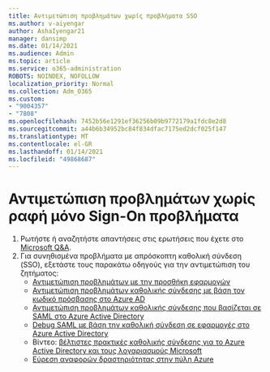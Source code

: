 ```yaml
---
title: Αντιμετώπιση προβλημάτων χωρίς προβλήματα SSO
ms.author: v-aiyengar
author: AshaIyengar21
manager: dansimp
ms.date: 01/14/2021
ms.audience: Admin
ms.topic: article
ms.service: o365-administration
ROBOTS: NOINDEX, NOFOLLOW
localization_priority: Normal
ms.collection: Adm_O365
ms.custom:
- "9004357"
- "7808"
ms.openlocfilehash: 7452b56e1291ef36256b09b9772179a1fdc8e2d8
ms.sourcegitcommit: a44b6b34952bc84f834dfac7175ed2dcf025f147
ms.translationtype: MT
ms.contentlocale: el-GR
ms.lasthandoff: 01/14/2021
ms.locfileid: "49868687"
---
```

# <a name="troubleshooting-seamless-single-sign-on-issues"></a>Αντιμετώπιση προβλημάτων χωρίς ραφή μόνο Sign-On προβλήματα

1. Ρωτήστε ή αναζητήστε απαντήσεις στις ερωτήσεις που έχετε στο [Microsoft Q&A](https://docs.microsoft.com/azure/active-directory/reports-monitoring/howto-find-activity-reports#troubleshoot-issues-with-activity-reports).
1. Για συνηθισμένα προβλήματα με απρόσκοπτη καθολική σύνδεση (SSO), εξετάστε τους παρακάτω οδηγούς για την αντιμετώπιση του ζητήματος:
    - [Αντιμετώπιση προβλημάτων με την προσθήκη εφαρμογών](https://docs.microsoft.com/azure/active-directory/manage-apps/troubleshoot-adding-apps) 
    - [Αντιμετώπιση προβλημάτων καθολικής σύνδεσης με βάση τον κωδικό πρόσβασης στο Azure AD](https://docs.microsoft.com/azure/active-directory/manage-apps/troubleshoot-password-ba) 
    - [Αντιμετώπιση προβλημάτων καθολικής σύνδεσης που βασίζεται σε SAML στο Azure Active Directory](https://docs.microsoft.com/azure/active-directory/manage-apps/troubleshoot-saml-based-sso) 
    - [Debug SAML με βάση την καθολική σύνδεση σε εφαρμογές στο Azure Active Directory](https://docs.microsoft.com/azure/active-directory/manage-apps/debug-saml-sso-issues) 
    - Βίντεο: [βέλτιστες πρακτικές καθολικής σύνδεσης για το Azure Active Directory και τους λογαριασμούς Microsoft](https://azure.microsoft.com/resources/videos/ignite-2018-single-sign-on-best-practices-for-azure-active-directory-and-microsoft-accounts/) 
    - [Εύρεση αναφορών δραστηριότητας στην πύλη Azure](https://docs.microsoft.com/azure/active-directory/reports-monitoring/howto-find-activity-reports#troubleshoot-issues-with-activity-reports)